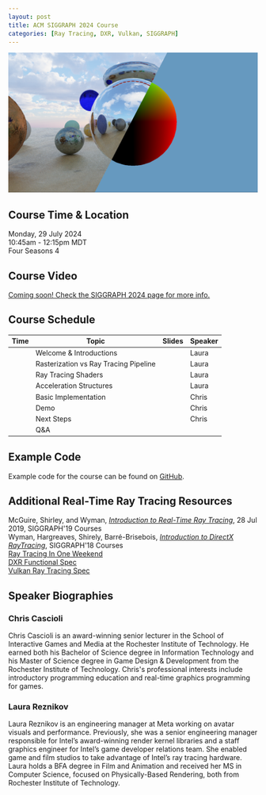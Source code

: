 ```yaml
---
layout: post
title: ACM SIGGRAPH 2024 Course
categories: [Ray Tracing, DXR, Vulkan, SIGGRAPH]
---
```


![course example image of ray traced spheres](/images/image5.png "Logo Title Text 1")

## Course Time & Location

Monday, 29 July 2024\
10:45am - 12:15pm MDT\
Four Seasons 4

## Course Video

[Coming soon! Check the SIGGRAPH 2024 page for more info.](https://s2024.conference-program.org/presentation/?id=gensub_367&sess=sess156)

## Course Schedule

| Time | Topic                                 | Slides | Speaker |
| ---- | ------------------------------------- | ------ | ------- |
|      | Welcome & Introductions               |        | Laura   |
|      | Rasterization vs Ray Tracing Pipeline |        | Laura   |
|      | Ray Tracing Shaders                   |        | Laura   |
|      | Acceleration Structures               |        | Laura   |
|      | Basic Implementation                  |        | Chris   |
|      | Demo                                  |        | Chris   |
|      | Next Steps                            |        | Chris   |
|      | Q&A                                   |        |         |

## Example Code

Example code for the course can be found on [GitHub](https://github.com/vixorien/IntroductionToRealTimeRayTracing).

## Additional Real-Time Ray Tracing Resources

McGuire, Shirley, and Wyman, [_Introduction to Real-Time Ray Tracing_](https://rtintro.realtimerendering.com/), 28 Jul 2019, SIGGRAPH'19 Courses\
 Wyman, Hargreaves, Shirely, Barré-Brisebois, [_Introduction to DirectX RayTracing_](https://intro-to-dxr.cwyman.org/), SIGGRAPH'18 Courses\
 [Ray Tracing In One Weekend](https://raytracing.github.io/books/RayTracingInOneWeekend.html)\
 [DXR Functional Spec](https://microsoft.github.io/DirectX-Specs/d3d/Raytracing.html)\
 [Vulkan Ray Tracing Spec](https://docs.vulkan.org/spec/latest/chapters/raytracing.html)

## Speaker Biographies

### Chris Cascioli

Chris Cascioli is an award-winning senior lecturer in the School of Interactive Games and Media at the Rochester Institute of Technology. He earned both his Bachelor of Science degree in Information Technology and his Master of Science degree in Game Design & Development from the Rochester Institute of Technology. Chris's professional interests include introductory programming education and real-time graphics programming for games.

### Laura Reznikov

Laura Reznikov is an engineering manager at Meta working on avatar visuals and performance. Previously, she was a senior engineering manager responsible for Intel’s award-winning render kernel libraries and a staff graphics engineer for Intel’s game developer relations team. She enabled game and film studios to take advantage of Intel’s ray tracing hardware. Laura holds a BFA degree in Film and Animation and received her MS in Computer Science, focused on Physically-Based Rendering, both from Rochester Institute of Technology.

<!--more-->
